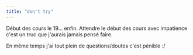 ```yaml
---
title: "don't try"
---
```


Début des cours le 19... enfin. Attendre le début des cours avec impatience
c'est un truc que j'aurais jamais pensé faire.

En même temps j'ai tout plein de questions/doutes c'est pénible :/

